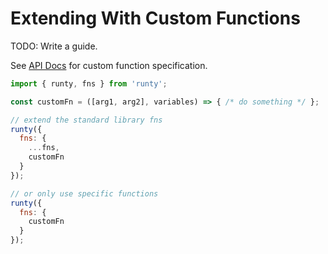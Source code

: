 # Extending With Custom Functions

TODO: Write a guide.

See [API Docs](api.md#runty-function) for custom function specification.

```javascript
import { runty, fns } from 'runty';

const customFn = ([arg1, arg2], variables) => { /* do something */ };

// extend the standard library fns
runty({
  fns: {
    ...fns,
    customFn
  }
});

// or only use specific functions
runty({
  fns: {
    customFn
  }
});
```

